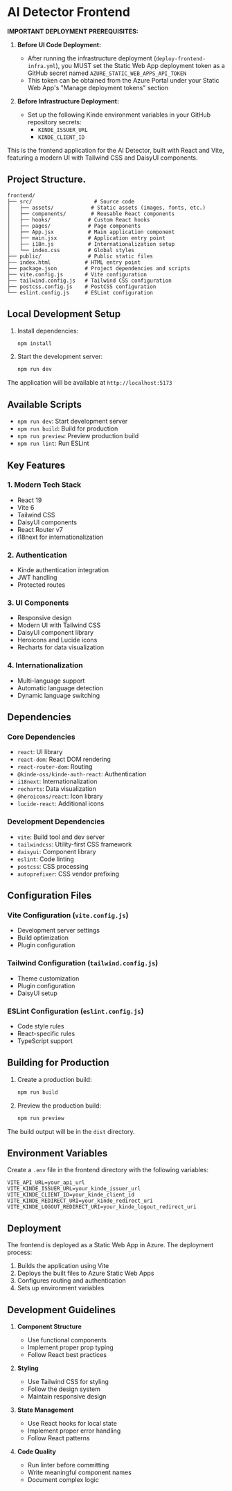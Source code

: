 # AI Detector Frontend

**IMPORTANT DEPLOYMENT PREREQUISITES:**
1. **Before UI Code Deployment:**
   - After running the infrastructure deployment (`deploy-frontend-infra.yml`), you MUST set the Static Web App deployment token as a GitHub secret named `AZURE_STATIC_WEB_APPS_API_TOKEN`
   - This token can be obtained from the Azure Portal under your Static Web App's "Manage deployment tokens" section

2. **Before Infrastructure Deployment:**
   - Set up the following Kinde environment variables in your GitHub repository secrets:
     - `KINDE_ISSUER_URL`
     - `KINDE_CLIENT_ID`

This is the frontend application for the AI Detector, built with React and Vite, featuring a modern UI with Tailwind CSS and DaisyUI components.

## Project Structure.

```
frontend/
├── src/                    # Source code
│   ├── assets/            # Static assets (images, fonts, etc.)
│   ├── components/        # Reusable React components
│   ├── hooks/            # Custom React hooks
│   ├── pages/            # Page components
│   ├── App.jsx           # Main application component
│   ├── main.jsx          # Application entry point
│   ├── i18n.js           # Internationalization setup
│   └── index.css         # Global styles
├── public/               # Public static files
├── index.html           # HTML entry point
├── package.json         # Project dependencies and scripts
├── vite.config.js       # Vite configuration
├── tailwind.config.js   # Tailwind CSS configuration
├── postcss.config.js    # PostCSS configuration
└── eslint.config.js     # ESLint configuration
```

## Local Development Setup

1. Install dependencies:
   ```bash
   npm install
   ```

2. Start the development server:
   ```bash
   npm run dev
   ```

The application will be available at `http://localhost:5173`

## Available Scripts

- `npm run dev`: Start development server
- `npm run build`: Build for production
- `npm run preview`: Preview production build
- `npm run lint`: Run ESLint

## Key Features

### 1. Modern Tech Stack
- React 19
- Vite 6
- Tailwind CSS
- DaisyUI components
- React Router v7
- i18next for internationalization

### 2. Authentication
- Kinde authentication integration
- JWT handling
- Protected routes

### 3. UI Components
- Responsive design
- Modern UI with Tailwind CSS
- DaisyUI component library
- Heroicons and Lucide icons
- Recharts for data visualization

### 4. Internationalization
- Multi-language support
- Automatic language detection
- Dynamic language switching

## Dependencies

### Core Dependencies
- `react`: UI library
- `react-dom`: React DOM rendering
- `react-router-dom`: Routing
- `@kinde-oss/kinde-auth-react`: Authentication
- `i18next`: Internationalization
- `recharts`: Data visualization
- `@heroicons/react`: Icon library
- `lucide-react`: Additional icons

### Development Dependencies
- `vite`: Build tool and dev server
- `tailwindcss`: Utility-first CSS framework
- `daisyui`: Component library
- `eslint`: Code linting
- `postcss`: CSS processing
- `autoprefixer`: CSS vendor prefixing

## Configuration Files

### Vite Configuration (`vite.config.js`)
- Development server settings
- Build optimization
- Plugin configuration

### Tailwind Configuration (`tailwind.config.js`)
- Theme customization
- Plugin configuration
- DaisyUI setup

### ESLint Configuration (`eslint.config.js`)
- Code style rules
- React-specific rules
- TypeScript support

## Building for Production

1. Create a production build:
   ```bash
   npm run build
   ```

2. Preview the production build:
   ```bash
   npm run preview
   ```

The build output will be in the `dist` directory.

## Environment Variables

Create a `.env` file in the frontend directory with the following variables:
```
VITE_API_URL=your_api_url
VITE_KINDE_ISSUER_URL=your_kinde_issuer_url
VITE_KINDE_CLIENT_ID=your_kinde_client_id
VITE_KINDE_REDIRECT_URI=your_kinde_redirect_uri
VITE_KINDE_LOGOUT_REDIRECT_URI=your_kinde_logout_redirect_uri
```

## Deployment

The frontend is deployed as a Static Web App in Azure. The deployment process:

1. Builds the application using Vite
2. Deploys the built files to Azure Static Web Apps
3. Configures routing and authentication
4. Sets up environment variables

## Development Guidelines

1. **Component Structure**
   - Use functional components
   - Implement proper prop typing
   - Follow React best practices

2. **Styling**
   - Use Tailwind CSS for styling
   - Follow the design system
   - Maintain responsive design

3. **State Management**
   - Use React hooks for local state
   - Implement proper error handling
   - Follow React patterns

4. **Code Quality**
   - Run linter before committing
   - Write meaningful component names
   - Document complex logic
